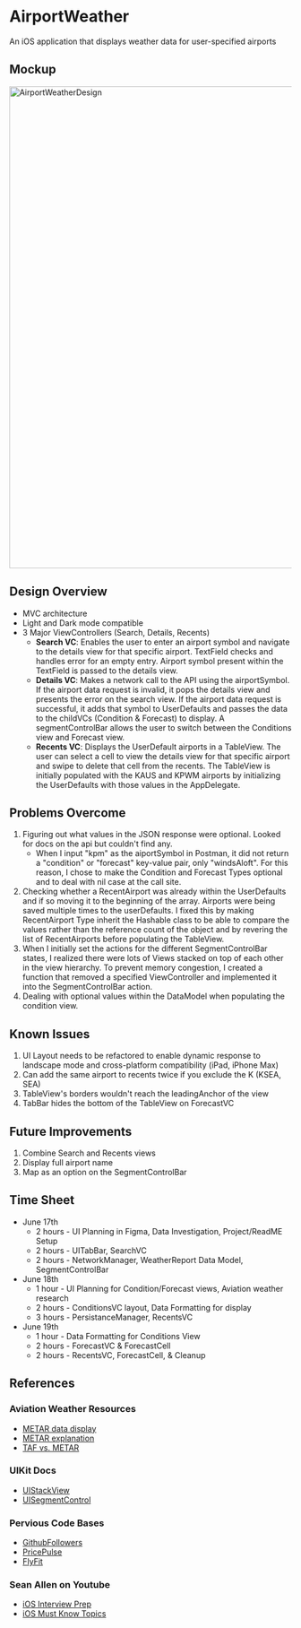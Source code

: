 # AirportWeather
An iOS application that displays weather data for user-specified airports

## Mockup
<img width="860" alt="AirportWeatherDesign" src="https://github.com/Jake-loranger/AirportWeather/assets/106925875/09b0a8f2-672e-4693-b74c-1156aedbe5c3">


## Design Overview
- MVC architecture
- Light and Dark mode compatible
- 3 Major ViewControllers (Search, Details, Recents)
  - **Search VC**: Enables the user to enter an airport symbol and navigate to the details view for that specific airport. TextField checks and handles error for an empty entry. Airport symbol present within the TextField is passed to the details view.
  - **Details VC**: Makes a network call to the API using the airportSymbol. If the airport data request is invalid, it pops the details view and presents the error on the search view. If the airport data request is successful, it adds that symbol to UserDefaults and passes the data to the childVCs (Condition & Forecast) to display. A segmentControlBar allows the user to switch between the Conditions view and Forecast view.
  - **Recents VC**: Displays the UserDefault airports in a TableView. The user can select a cell to view the details view for that specific airport and swipe to delete that cell from the recents. The TableView is initially populated with the KAUS and KPWM airports by initializing the UserDefaults with those values in the AppDelegate.

## Problems Overcome
1. Figuring out what values in the JSON response were optional. Looked for docs on the api but couldn't find any.
     - When I input "kpm" as the aiportSymbol in Postman, it did not return a "condition" or "forecast" key-value pair, only "windsAloft". For this reason, I chose to make the Condition and Forecast Types optional and to deal with nil case at the call site.
2. Checking whether a RecentAirport was already within the UserDefaults and if so moving it to the beginning of the array. Airports were being saved multiple times to the userDefaults. I fixed this by making RecentAirport Type inherit the Hashable class to be able to compare the values rather than the reference count of the object and by revering the list of RecentAirports before populating the TableView.
3. When I initially set the actions for the different SegmentControlBar states, I realized there were lots of Views stacked on top of each other in the view hierarchy. To prevent memory congestion, I created a function that removed a specified ViewController and implemented it into the SegmentControlBar action.
4. Dealing with optional values within the DataModel when populating the condition view.

## Known Issues
1. UI Layout needs to be refactored to enable dynamic response to landscape mode and cross-platform compatibility (iPad, iPhone Max)
2. Can add the same airport to recents twice if you exclude the K (KSEA, SEA)
3. TableView's borders wouldn't reach the leadingAnchor of the view
4. TabBar hides the bottom of the TableView on ForecastVC

## Future Improvements
1. Combine Search and Recents views
2. Display full airport name
3. Map as an option on the SegmentControlBar

## Time Sheet
- June 17th 
  - 2 hours - UI Planning in Figma, Data Investigation, Project/ReadME Setup
  - 2 hours - UITabBar, SearchVC
  - 2 hours - NetworkManager, WeatherReport Data Model, SegmentControlBar
- June 18th 
  - 1 hour - UI Planning for Condition/Forecast views, Aviation weather research
  - 2 hours - ConditionsVC layout, Data Formatting for display
  - 3 hours - PersistanceManager, RecentsVC
- June 19th
  - 1 hour - Data Formatting for Conditions View
  - 2 hours - ForecastVC & ForecastCell
  - 2 hours - RecentsVC, ForecastCell, & Cleanup
   
## References
### Aviation Weather Resources
  - [METAR data display](https://aviationweather.gov/data/metar)
  - [METAR explanation](https://learntoflyblog.com/metar-deciphered/)
  - [TAF vs. METAR](https://www.dtn.com/what-is-the-difference-between-metar-and-taf-in-aviation-aviationsentry-airline-edition/#:~:text=To%20put%20it%20simply%2C%20a,conditions%20for%20a%20certain%20period.)

### UIKit Docs
  - [UIStackView](https://developer.apple.com/documentation/uikit/uistackview)
  - [UISegmentControl](https://developer.apple.com/documentation/uikit/uisegmentedcontrol)

### Pervious Code Bases
  - [GithubFollowers](https://github.com/Jake-loranger/GithubFollowers)
  - [PricePulse](https://github.com/Jake-loranger/PricePulse)
  - [FlyFit](https://github.com/22annajohnson/FlyFit)
    
### Sean Allen on Youtube
  - [iOS Interview Prep](https://www.youtube.com/watch?v=JzngncpZLuw)
  - [iOS Must Know Topics](https://www.youtube.com/watch?v=XTAziR-tY-A)
